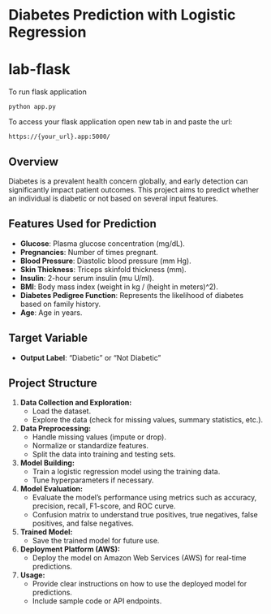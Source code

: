 # Diabetes Prediction with Logistic Regression


# lab-flask

<!-- ![image](https://user-images.githubusercontent.com/115451707/196919992-edcfea8b-e3f6-4f35-9398-43be66b5622d.png) -->


To run flask application 

```
python app.py
```


To access your flask application open new tab in and paste the url:
```
https://{your_url}.app:5000/
```

## Overview
Diabetes is a prevalent health concern globally, and early detection can significantly impact patient outcomes. This project aims to predict whether an individual is diabetic or not based on several input features.

## Features Used for Prediction
- **Glucose**: Plasma glucose concentration (mg/dL).
- **Pregnancies**: Number of times pregnant.
- **Blood Pressure**: Diastolic blood pressure (mm Hg).
- **Skin Thickness**: Triceps skinfold thickness (mm).
- **Insulin**: 2-hour serum insulin (mu U/ml).
- **BMI**: Body mass index (weight in kg / (height in meters)^2).
- **Diabetes Pedigree Function**: Represents the likelihood of diabetes based on family history.
- **Age**: Age in years.

## Target Variable
- **Output Label**: “Diabetic” or “Not Diabetic”

## Project Structure
1. **Data Collection and Exploration:**
   - Load the dataset.
   - Explore the data (check for missing values, summary statistics, etc.).
2. **Data Preprocessing:**
   - Handle missing values (impute or drop).
   - Normalize or standardize features.
   - Split the data into training and testing sets.
3. **Model Building:**
   - Train a logistic regression model using the training data.
   - Tune hyperparameters if necessary.
4. **Model Evaluation:**
   - Evaluate the model’s performance using metrics such as accuracy, precision, recall, F1-score, and ROC curve.
   - Confusion matrix to understand true positives, true negatives, false positives, and false negatives.
5. **Trained Model:**
   - Save the trained model for future use.
6. **Deployment Platform (AWS):**
   - Deploy the model on Amazon Web Services (AWS) for real-time predictions.
7. **Usage:**
   - Provide clear instructions on how to use the deployed model for predictions.
   - Include sample code or API endpoints.
